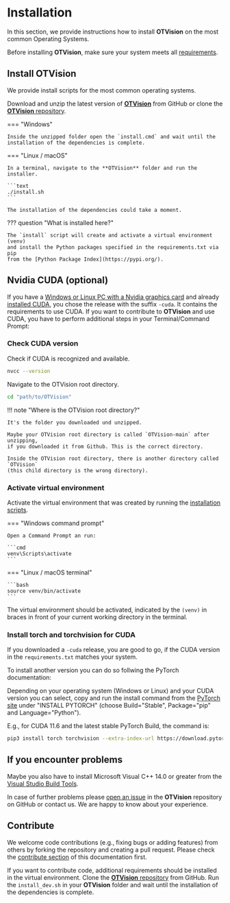 # Installation

In this section, we provide instructions how to install **OTVision** on the most common
Operating Systems.

Before installing **OTVision**, make sure your system meets all
[requirements](../requirements/).

## Install OTVision

We provide install scripts for the most common operating systems.

Download and unzip the latest version of
[**OTVision**](https://github.com/OpenTrafficCam/OTVision/releases)
from GitHub or clone the
[**OTVision** repository](https://github.com/OpenTrafficCam/OTVision).

=== "Windows"

    Inside the unzipped folder open the `install.cmd` and wait until the
    installation of the dependencies is complete.

=== "Linux / macOS"

    In a terminal, navigate to the **OTVision** folder and run the installer.

    ```text 
    ./install.sh
    ``` 

    The installation of the dependencies could take a moment.

??? question "What is installed here?"

    The `install` script will create and activate a virtual environment (venv)
    and install the Python packages specified in the requirements.txt via pip
    from the [Python Package Index](https://pypi.org/).

## Nvidia CUDA (optional)

If you have a
[Windows or Linux PC with a Nvidia graphics card](../requirements/#hardware-prerequisites)
and already [installed CUDA](../requirements/#nvidia-cuda-optional),
you chose the release with the suffix `-cuda`. It contains the requirements to use CUDA.
If you want to contribute to **OTVision** and use CUDA, you have to perform additional
steps in your Terminal/Command Prompt:

### Check CUDA version

Check if CUDA is recognized and available.

```bash
nvcc --version
```

Navigate to the OTVision root directory.

```bash
cd "path/to/OTVision"
```

!!! note "Where is the OTVision root directory?"

    It's the folder you downloaded und unzipped.

    Maybe your OTVision root directory is called `OTVision-main` after unzipping,
    if you downloaded it from Github. This is the correct directory.

    Inside the OTVision root directory, there is another directory called `OTVision`
    (this child directory is the wrong directory).

### Activate virtual environment

Activate the virtual environment that was created
by running the [installation scripts](../installation).

=== "Windows command prompt"

    Open a Command Prompt an run:

    ```cmd 
    venv\Scripts\activate
    ``` 

=== "Linux / macOS terminal"

    ```bash
    source venv/bin/activate
    ```

The virtual environment should be activated, indicated by the `(venv)`
in braces in front of your current working directory in the terminal.

### Install torch and torchvision for CUDA

If you downloaded a `-cuda` release, you are good to go, if the CUDA version
in the `requirements.txt` matches your system.

To install another version you can do so follwing the PyTorch documentation:

Depending on your operating system (Windows or Linux) and your CUDA version
you can select, copy and run the install command from the
[PyTorch site](https://pytorch.org/) under "INSTALL PYTORCH"
(choose Build="Stable", Package="pip" and Language="Python").

E.g., for CUDA 11.6 and the latest stable PyTorch Build, the command is:

```bash
pip3 install torch torchvision --extra-index-url https://download.pytorch.org/whl/cu116
```

## If you encounter problems

Maybe you also have to install Microsoft Visual C++ 14.0 or greater from the
[Visual Studio Build Tools](https://visualstudio.microsoft.com/visual-cpp-build-tools/).

In case of further problems please
[open an issue](https://github.com/OpenTrafficCam/OTVision/issues/new)
in the **OTVision** repository on GitHub or contact us.
We are happy to know about your experience.

## Contribute

We welcome code contributions (e.g., fixing bugs or adding features) from others
by forking the repository and creating a pull request.
Please check the [contribute section](/contribute/)
of this documentation first.

If you want to contribute code, additional requirements should be installed
in the virtual environment.
Clone the [**OTVision** repository](https://github.com/OpenTrafficCam/OTVision)
from GitHub. Run the `install_dev.sh` in your **OTVision** folder
and wait until the installation of the dependencies is complete.
